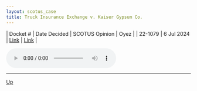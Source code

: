 ```yaml
---
layout: scotus_case
title: Truck Insurance Exchange v. Kaiser Gypsum Co.
---
```


| Docket # | Date Decided | SCOTUS Opinion | Oyez |
| 22-1079 | 6 Jul 2024 | [Link](https://www.supremecourt.gov/opinions/23pdf/602us1r32_2q24.pdf) | [Link](https://www.oyez.org/cases/2023/22-1079) |

<audio controls>
   <source src='./resources/22-1079.mp3' type='audio/mpeg'>
</audio>

<object data='./resources/22-1079.pdf' type='application/pdf'></object>

---

[Up](./README.md)
